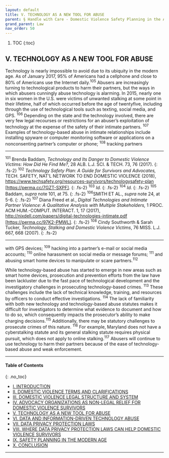 ```yaml
---
layout: default
title: V. TECHNOLOGY AS A NEW TOOL FOR ABUSE  
parent: § Handle with Care - Domestic Violence Safety Planning in the Age of Data Privacy Laws   
grand_parent: Law 
nav_order: 50
---
```

<style>
.dont-break-out {
  /* These are technically the same, but use both */
  overflow-wrap: break-word;
  word-wrap: break-word;

  -ms-word-break: break-all;
  /* This is the dangerous one in WebKit, as it breaks things wherever */
  word-break: break-all;
  /* Instead use this non-standard one: */
  word-break: break-word;
}

.youtube-container {
    position: relative;
    width: 100%;
    height: 0;
    padding-bottom: 56.25%;
}
.youtube-video {
    position: absolute;
    top: 0;
    left: 0;
    width: 100%;
    height: 100%;
}

</style>

<div class="dont-break-out" markdown="1">

1. TOC
{:toc}

## V. TECHNOLOGY AS A NEW TOOL FOR ABUSE
Technology is nearly impossible to avoid due to its ubiquity in the modern age. As of January 2017, 95% of Americans had a cellphone and close to 80% of Americans use the Internet daily.<sup>105</sup> Abusers are increasingly turning to technological products to harm their partners, but the ways in which abusers cunningly abuse technology is alarming. In 2015, nearly one in six women in the U.S. were victims of unwanted stalking at some point in their lifetime, half of which occurred before the age of twentyfive, including through the use of technological tools such as texting, social media, and GPS. <sup>106</sup> Depending on the state and the technology involved, there are very few legal recourses or restrictions for an abuser’s exploitation of technology at the expense of the safety of their intimate partners. <sup>107</sup> Examples of technology-based abuse in intimate relationships include installing spyware or computer monitoring software or applications on a nonconsenting partner’s computer or phone; <sup>108</sup> tracking partners

***
<sup>101</sup> Brenda Baddam, *Technology and Its Danger to Domestic Violence Victims: How Did He Find Me?*, 28 ALB. L.J. SCI. & TECH. 73, 76 (2017). 
{: .fs-2}
<sup>102</sup> *Technology Safety Plan: A Guide for Survivors and Advocates,* TECH. SAFETY, NAT’L NETWORK TO END DOMESTIC VIOLENCE (2018), https://www.techsafety.org/resources-survivors/technologysafety-plan [https://perma.cc/7GZT-SXPF]. 
{: .fs-2}
<sup>103</sup> *Id.* 
{: .fs-2}
<sup>104</sup> *Id.* 
{: .fs-2}
<sup>105</sup> Baddam, *supra* note 101, at 75. 
{: .fs-2}
<sup>106</sup>SMITH ET AL., *supra* note 24, at 5-6. 
{: .fs-2}
<sup>107</sup> Diana Freed et al., *Digital Technologies and Intimate Partner Violence: A Qualitative Analysis with Multiple Stakeholders,* 1 PROC. ACM HUM.-COMPUT. INTERACT. 1, 17 (2017), http://nixdell.com/papers/digital-technologies-intimate.pdf [https://perma.cc/97K2-PMWL]. 
{: .fs-2}
<sup>108</sup> Cindy Southworth & Sarah Tucker, *Technology, Stalking and Domestic Violence Victims*, 76 MISS. L.J. 667, 668 (2007).
{: .fs-2}
***

with GPS devices; <sup>109</sup> hacking into a partner’s e-mail or social media accounts; <sup>110</sup> online harassment on social media or message forums; <sup>111</sup> and abusing smart home devices to manipulate or scare partners.<sup>112</sup> 

While technology-based abuse has started to emerge in new areas such as smart home devices, prosecution and prevention efforts from the law have been lackluster due to the fast pace of technological development and the investigatory challenges in prosecuting technology-based crimes. <sup>113</sup> These challenges include the lack of technical knowledge, training, and resources by officers to conduct effective investigations. <sup>114</sup> The lack of familiarity with both new technology and technology-based abuse statutes makes it difficult for investigators to determine what evidence to document and how to do so, which consequently impacts the prosecutor’s ability to make charging decisions.<sup>115</sup> Additionally, there may be statutory challenges to prosecute crimes of this nature. <sup>116</sup> For example, Maryland does not have a cyberstalking statute and its general stalking statute requires physical pursuit, which does not apply to online stalking.<sup>117</sup> Abusers will continue to use technology to harm their partners because of the ease of technology-based abuse and weak enforcement.

***

#### Table of Contents
{: .no_toc}

<ul><li> <a href="/docs/law/handle-with-care-domestic-violence-safety-planning-in-the-age-of-data-privacy-law-1/">I. INTRODUCTION</a></li><li> <a href="/docs/law/handle-with-care-domestic-violence-safety-planning-in-the-age-of-data-privacy-law-2/">II. DOMESTIC VIOLENCE TERMS AND CLARIFICATIONS</a></li><li> <a href="/docs/law/handle-with-care-domestic-violence-safety-planning-in-the-age-of-data-privacy-law-3/">III. DOMESTIC VIOLENCE LEGAL STRUCTURE AND SYSTEM</a></li><li> <a href="/docs/law/handle-with-care-domestic-violence-safety-planning-in-the-age-of-data-privacy-law-4/">IV. ADVOCACY ORGANIZATIONS AS NON-LEGAL RELIEF FOR DOMESTIC VIOLENCE SURVIVORS</a></li><li> <a href="/docs/law/handle-with-care-domestic-violence-safety-planning-in-the-age-of-data-privacy-law-5/">V. TECHNOLOGY AS A NEW TOOL FOR ABUSE</a></li><li> <a href="/docs/law/handle-with-care-domestic-violence-safety-planning-in-the-age-of-data-privacy-law-6/">VI. DATA AND INFORMATION-DRIVEN TECHNOLOGY ABUSE</a></li><li> <a href="/docs/law/handle-with-care-domestic-violence-safety-planning-in-the-age-of-data-privacy-law-7/">VII. DATA PRIVACY PROTECTION LAWS</a></li><li> <a href="/docs/law/handle-with-care-domestic-violence-safety-planning-in-the-age-of-data-privacy-law-8/">VIII. WHERE DATA PRIVACY PROTECTION LAWS CAN HELP DOMESTIC VIOLENCE SURVIVORS</a></li><li> <a href="/docs/law/handle-with-care-domestic-violence-safety-planning-in-the-age-of-data-privacy-law-9/">IX. SAFETY PLANNING IN THE MODERN AGE</a></li><li> <a href="/docs/law/handle-with-care-domestic-violence-safety-planning-in-the-age-of-data-privacy-law-10/">X. CONCLUSION</a></li></ul>

***

</div>
